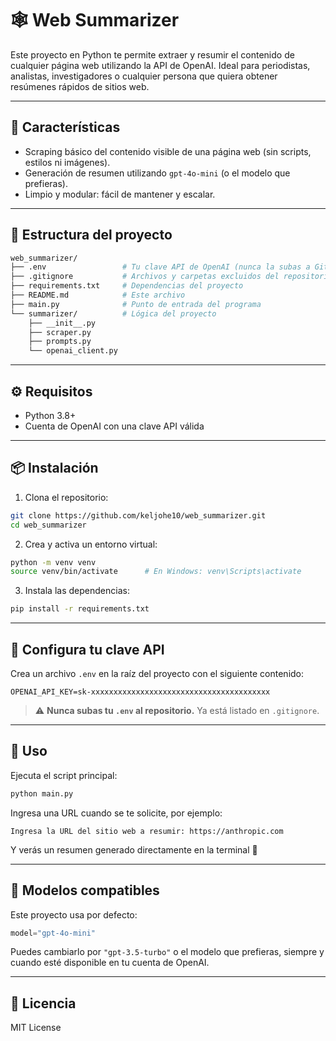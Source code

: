 # 🕸️ Web Summarizer

Este proyecto en Python te permite extraer y resumir el contenido de cualquier página web utilizando la API de OpenAI. Ideal para periodistas, analistas, investigadores o cualquier persona que quiera obtener resúmenes rápidos de sitios web.

---

## 🚀 Características

- Scraping básico del contenido visible de una página web (sin scripts, estilos ni imágenes).
- Generación de resumen utilizando `gpt-4o-mini` (o el modelo que prefieras).
- Limpio y modular: fácil de mantener y escalar.

---

## 📁 Estructura del proyecto

```bash
web_summarizer/
├── .env                 # Tu clave API de OpenAI (nunca la subas a GitHub)
├── .gitignore           # Archivos y carpetas excluidos del repositorio
├── requirements.txt     # Dependencias del proyecto
├── README.md            # Este archivo
├── main.py              # Punto de entrada del programa
└── summarizer/          # Lógica del proyecto
    ├── __init__.py
    ├── scraper.py
    ├── prompts.py
    └── openai_client.py
```

---

## ⚙️ Requisitos

- Python 3.8+
- Cuenta de OpenAI con una clave API válida

---

## 📦 Instalación

1. Clona el repositorio:

```bash
git clone https://github.com/keljohe10/web_summarizer.git
cd web_summarizer
```

2. Crea y activa un entorno virtual:

```bash
python -m venv venv
source venv/bin/activate      # En Windows: venv\Scripts\activate
```

3. Instala las dependencias:

```bash
pip install -r requirements.txt
```

---

## 🔐 Configura tu clave API

Crea un archivo `.env` en la raíz del proyecto con el siguiente contenido:

```env
OPENAI_API_KEY=sk-xxxxxxxxxxxxxxxxxxxxxxxxxxxxxxxxxxxxxxxx
```

> ⚠️ **Nunca subas tu `.env` al repositorio.** Ya está listado en `.gitignore`.

---

## 🧪 Uso

Ejecuta el script principal:

```bash
python main.py
```

Ingresa una URL cuando se te solicite, por ejemplo:

```
Ingresa la URL del sitio web a resumir: https://anthropic.com
```

Y verás un resumen generado directamente en la terminal 🎯

---

## 🤖 Modelos compatibles

Este proyecto usa por defecto:

```python
model="gpt-4o-mini"
```

Puedes cambiarlo por `"gpt-3.5-turbo"` o el modelo que prefieras, siempre y cuando esté disponible en tu cuenta de OpenAI.

---

## 📝 Licencia

MIT License
